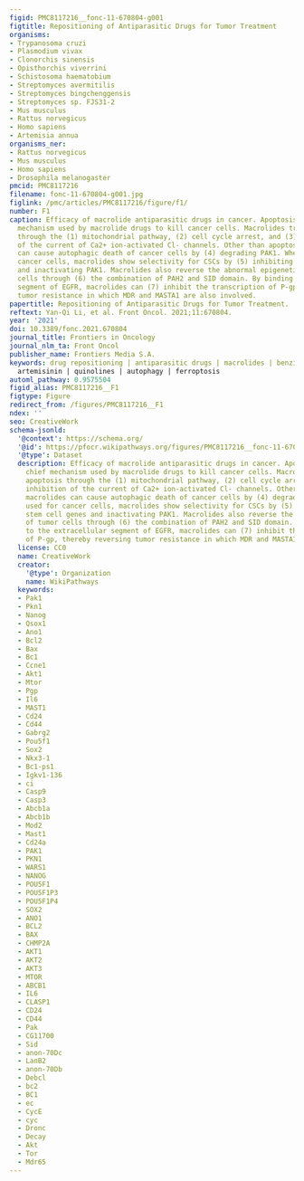 ```yaml
---
figid: PMC8117216__fonc-11-670804-g001
figtitle: Repositioning of Antiparasitic Drugs for Tumor Treatment
organisms:
- Trypanosoma cruzi
- Plasmodium vivax
- Clonorchis sinensis
- Opisthorchis viverrini
- Schistosoma haematobium
- Streptomyces avermitilis
- Streptomyces bingchenggensis
- Streptomyces sp. FJS31-2
- Mus musculus
- Rattus norvegicus
- Homo sapiens
- Artemisia annua
organisms_ner:
- Rattus norvegicus
- Mus musculus
- Homo sapiens
- Drosophila melanogaster
pmcid: PMC8117216
filename: fonc-11-670804-g001.jpg
figlink: /pmc/articles/PMC8117216/figure/f1/
number: F1
caption: Efficacy of macrolide antiparasitic drugs in cancer. Apoptosis is the chief
  mechanism used by macrolide drugs to kill cancer cells. Macrolides trigger apoptosis
  through the (1) mitochondrial pathway, (2) cell cycle arrest, and (3) inhibition
  of the current of Ca2+ ion-activated Cl- channels. Other than apoptosis, macrolides
  can cause autophagic death of cancer cells by (4) degrading PAK1. When used for
  cancer cells, macrolides show selectivity for CSCs by (5) inhibiting stem cell genes
  and inactivating PAK1. Macrolides also reverse the abnormal epigenetics of tumor
  cells through (6) the combination of PAH2 and SID domain. By binding to the extracellular
  segment of EGFR, macrolides can (7) inhibit the transcription of P-gp, thereby reversing
  tumor resistance in which MDR and MASTA1 are also involved.
papertitle: Repositioning of Antiparasitic Drugs for Tumor Treatment.
reftext: Yan-Qi Li, et al. Front Oncol. 2021;11:670804.
year: '2021'
doi: 10.3389/fonc.2021.670804
journal_title: Frontiers in Oncology
journal_nlm_ta: Front Oncol
publisher_name: Frontiers Media S.A.
keywords: drug repositioning | antiparasitic drugs | macrolides | benzimidazoles |
  artemisinin | quinolines | autophagy | ferroptosis
automl_pathway: 0.9575504
figid_alias: PMC8117216__F1
figtype: Figure
redirect_from: /figures/PMC8117216__F1
ndex: ''
seo: CreativeWork
schema-jsonld:
  '@context': https://schema.org/
  '@id': https://pfocr.wikipathways.org/figures/PMC8117216__fonc-11-670804-g001.html
  '@type': Dataset
  description: Efficacy of macrolide antiparasitic drugs in cancer. Apoptosis is the
    chief mechanism used by macrolide drugs to kill cancer cells. Macrolides trigger
    apoptosis through the (1) mitochondrial pathway, (2) cell cycle arrest, and (3)
    inhibition of the current of Ca2+ ion-activated Cl- channels. Other than apoptosis,
    macrolides can cause autophagic death of cancer cells by (4) degrading PAK1. When
    used for cancer cells, macrolides show selectivity for CSCs by (5) inhibiting
    stem cell genes and inactivating PAK1. Macrolides also reverse the abnormal epigenetics
    of tumor cells through (6) the combination of PAH2 and SID domain. By binding
    to the extracellular segment of EGFR, macrolides can (7) inhibit the transcription
    of P-gp, thereby reversing tumor resistance in which MDR and MASTA1 are also involved.
  license: CC0
  name: CreativeWork
  creator:
    '@type': Organization
    name: WikiPathways
  keywords:
  - Pak1
  - Pkn1
  - Nanog
  - Qsox1
  - Ano1
  - Bcl2
  - Bax
  - Bc1
  - Ccne1
  - Akt1
  - Mtor
  - Pgp
  - Il6
  - MAST1
  - Cd24
  - Cd44
  - Gabrg2
  - Pou5f1
  - Sox2
  - Nkx3-1
  - Bc1-ps1
  - Igkv1-136
  - ci
  - Casp9
  - Casp3
  - Abcb1a
  - Abcb1b
  - Mod2
  - Mast1
  - Cd24a
  - PAK1
  - PKN1
  - WARS1
  - NANOG
  - POU5F1
  - POU5F1P3
  - POU5F1P4
  - SOX2
  - ANO1
  - BCL2
  - BAX
  - CHMP2A
  - AKT1
  - AKT2
  - AKT3
  - MTOR
  - ABCB1
  - IL6
  - CLASP1
  - CD24
  - CD44
  - Pak
  - CG11700
  - Sid
  - anon-70Dc
  - LanB2
  - anon-70Db
  - Debcl
  - bc2
  - BC1
  - ec
  - CycE
  - cyc
  - Dronc
  - Decay
  - Akt
  - Tor
  - Mdr65
---
```

